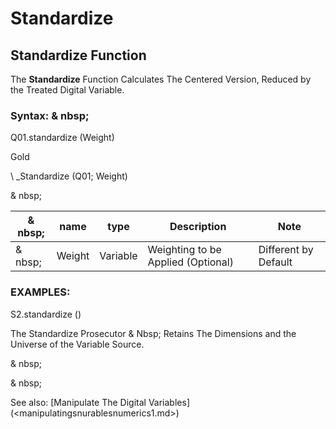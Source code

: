 # Standardize

## Standardize Function

The **Standardize** Function Calculates The Centered Version, Reduced by the Treated Digital Variable.

### Syntax: & nbsp;

Q01.standardize (Weight)

Gold

\ _Standardize (Q01; Weight)

& nbsp;

| & nbsp; | **name** | **type** | **Description** | **Note** |
| --- | --- | --- | --- | --- |
| & nbsp; | Weight | Variable | Weighting to be Applied (Optional) | Different by Default |

### EXAMPLES:

S2.standardize ()

The Standardize Prosecutor & Nbsp; Retains The Dimensions and the Universe of the Variable Source.

& nbsp;

& nbsp;

See also: [Manipulate The Digital Variables] (<manipulatingsnurablesnumerics1.md>)